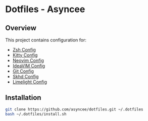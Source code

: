 # Dotfiles - Asyncee

## Overview

This project contains configuration for:

- [Zsh Config](oh-my-zsh)
- [Kitty Config](kitty)
- [Neovim Config](nvim)
- [IdeaVIM Config](.ideavimrc)
- [Git Config](git)
- [Skhd Config](skhd)
- [Limelight Config](limelight)

## Installation

```bash
git clone https://github.com/asyncee/dotfiles.git ~/.dotfiles
bash ~/.dotfiles/install.sh
```
